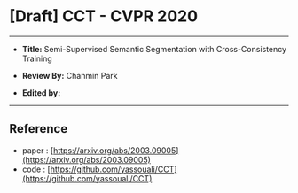# [Draft] CCT - CVPR 2020

---

- **Title:** Semi-Supervised Semantic Segmentation with Cross-Consistency Training

- **Review By:** Chanmin Park

- **Edited by:** 

---

## Reference

- paper : [https://arxiv.org/abs/2003.09005](https://arxiv.org/abs/2003.09005)
- code : [https://github.com/yassouali/CCT](https://github.com/yassouali/CCT)

